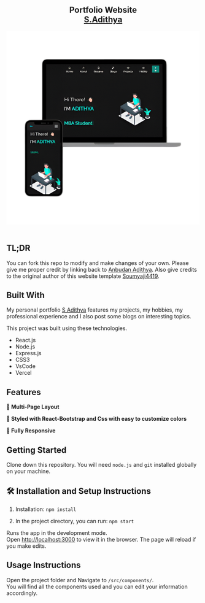 <h2 align="center">
  Portfolio Website<br/>
  <a href="https://adithya05.vercel.app/" target="_blank">S.Adithya</a>
</h2>
<div align="center">
  <img alt="Demo" src="./Images/readme-1.png" />
</div>

<br/>

## TL;DR

You can fork this repo to modify and make changes of your own. Please give me proper credit by linking back to [Anbudan Adithya](https://github.com/AnbudanAdithya/Website). Also give credits to the original author of this website template [Soumyaji4419](https://github.com/soumyajit4419/Portfolio).

## Built With

My personal portfolio <a href="https://adithya05.vercel.app/" target="_blank">S Adithya</a> features my projects, my hobbies, my professional experience and I also post some blogs on interesting topics.<br/>

This project was built using these technologies.

- React.js
- Node.js
- Express.js
- CSS3
- VsCode
- Vercel

## Features

**📖 Multi-Page Layout**

**🎨 Styled with React-Bootstrap and Css with easy to customize colors**

**📱 Fully Responsive**

## Getting Started

Clone down this repository. You will need `node.js` and `git` installed globally on your machine.

## 🛠 Installation and Setup Instructions

1. Installation: `npm install`

2. In the project directory, you can run: `npm start`

Runs the app in the development mode.\
Open [http://localhost:3000](http://localhost:3000) to view it in the browser.
The page will reload if you make edits.

## Usage Instructions

Open the project folder and Navigate to `/src/components/`. <br/>
You will find all the components used and you can edit your information accordingly.